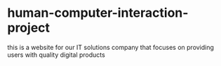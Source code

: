 # human-computer-interaction-project
this is a website for our IT solutions company that focuses on   providing users with quality digital products
